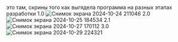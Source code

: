 это там, скрины того как выгядела программа на разных этапах разработки
1.0
![Снимок экрана 2024-10-24 211046](https://github.com/user-attachments/assets/b2b55f3d-89b2-42f7-b6b4-13bcbced7b47)
2.0
![Снимок экрана 2024-10-25 184534](https://github.com/user-attachments/assets/ce9f19fd-e3a4-46ac-8cfb-1718cf228371)
2.1
![Снимок экрана 2024-10-27 170112](https://github.com/user-attachments/assets/2e61a829-0124-4709-ba83-9ff19978f8b4)
3.0
![Снимок экрана 2024-10-29 224321](https://github.com/user-attachments/assets/30c27886-9ae5-47b8-9e0a-383ba15258de)
